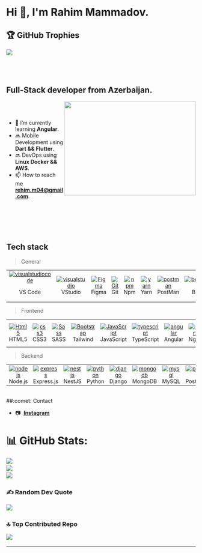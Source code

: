 <h1 align="left">Hi 👋, I'm Rahim Mammadov.</h1>

<div>

</div>

## 🏆 GitHub Trophies
![](https://github-profile-trophy.vercel.app/?username=RehimMammadov&theme=tokyonight&no-frame=true&no-bg=true&margin-w=4)

<br>
<br>
 
<h2 align="left">Full-Stack developer from Azerbaijan.</h2>
<a>
  <img src="https://raw.githubusercontent.com/abhisheknaiidu/abhisheknaiidu/master/code.gif" alt="" align="right" width="350" height="250"/>
</a>
<br>
<br>



- 🌱 I’m currently learning **Angular**.
- 🔜 Mobile Development using **Dart && Flutter**.
- 🔜 DevOps using **Linux Docker && AWS**.
- 📫 How to reach me **rehim.m04@gmail.com**.
  <br>
  <br>
  <br>
  <br>
  <br>
  <br>




<h2 align="left" id="rahim-stack">Tech stack</h2>

>  General
 
<table width='100%'>
  <tr>
   <td align="center"> 
        <a href="https://code.visualstudio.com/" target="_blank" rel="noreferrer"> 
            <img src="https://upload.wikimedia.org/wikipedia/commons/thumb/9/9a/Visual_Studio_Code_1.35_icon.svg/1200px-Visual_Studio_Code_1.35_icon.svg.png" alt="visualstudiocode" width="48" height="48"/> 
        </a>
        <br><p>VS Code</p>
    </td>
   <td align="center" width="100"> 
        <a href="https://visualstudio.microsoft.com/" target="_blank" rel="noreferrer"> 
            <img src="https://upload.wikimedia.org/wikipedia/commons/thumb/2/2c/Visual_Studio_Icon_2022.svg/1000px-Visual_Studio_Icon_2022.svg.png" alt="visualstudio" width="48" height="48"/> 
        </a>
        <br>VStudio
    </td>
    <td align="center" width="100">
      <a href="https://www.figma.com/" >
        <img src="https://upload.wikimedia.org/wikipedia/commons/3/33/Figma-logo.svg" width="48" height="48" alt="Figma" />
      </a>
      <br>Figma
    </td>
    <td align="center" width="100">
      <a href="https://git-scm.com/" >
        <img src="https://upload.wikimedia.org/wikipedia/commons/thumb/3/3f/Git_icon.svg/1200px-Git_icon.svg.png" width="48" height="48" alt="Git" />
      </a>
      <br>Git
    </td>
    <td align="center" width="100"> 
      <a href="https://www.npmjs.com/" >
        <img src="https://brandeps.com/icon-download/N/Npm-icon-vector-05.svg" width="48" height="48" alt="npm" />
      </a>
      <br>Npm
    </td>
   <td align="center" width="100"> 
      <a href="https://yarnpkg.com/" >
        <img src="https://seeklogo.com/images/Y/yarn-logo-F5E7A65FA2-seeklogo.com.png" width="48" height="48" alt="yarn" />
      </a>
      <br>Yarn
    </td>
    <td align="center" width="100"> 
        <a href="https://www.postman.com/" target="_blank" rel="noreferrer"> 
            <img src="https://www.vectorlogo.zone/logos/getpostman/getpostman-icon.svg" alt="postman" width="48" height="48"/> 
        </a>
        <br>PostMan
    </td>
   <td align="center" width="100"> 
        <a href="https://www.beekeeperstudio.io" target="_blank" rel="noreferrer"> 
            <img src="https://dashboard.snapcraft.io/site_media/appmedia/2020/03/512x512_4JGJ8f7.png" alt="beekeeperstudio" width="48" height="48"/> 
        </a>
        <br>Beekeeper
    </td>
   <td align="center" width="100"> 
        <a href="https://github.com/" target="_blank" rel="noreferrer"> 
            <img src="https://static-00.iconduck.com/assets.00/github-icon-2048x1988-jzvzcf2t.png" alt="github" width="48" height="48"/> 
        </a>
        <br>GitHub
    </td>
   <td align="center" width="100"> 
        <a href="https://www.docker.com/" target="_blank" rel="noreferrer"> 
            <img src="https://cdn4.iconfinder.com/data/icons/logos-and-brands/512/97_Docker_logo_logos-512.png" alt="docker" width="48" height="48"/> 
        </a>
        <br>Docker
    </td>
  </tr> 
</table>

>  Frontend
 
<table width='100%'> 
    <tr>
        <td align="center" width="100">
            <a href="#rahim-stack">
              <img src="https://raw.githubusercontent.com/danielcranney/readme-generator/main/public/icons/skills/html5-colored.svg" width="48" height="48" alt="Html5" />
            </a>
            <br>HTML5
        </td>
        <td align="center" width="100"> 
            <a href="#rahim-stack" >
              <img src="https://raw.githubusercontent.com/danielcranney/readme-generator/main/public/icons/skills/css3-colored.svg" width="48" height="48" alt="css3" />
            </a>
            <br>CSS3
        </td>
        <td align="center" width="100">
            <a href="https://sass-lang.com/">
              <img src="https://brandeps.com/icon-download/S/Sass-icon-vector-04.svg" width="48" height="48" alt="Sass" />
            </a>
            <br>SASS
        </td>
            <td align="center" width="100">
            <a href="https://tailwindcss.com/">
              <img src="https://raw.githubusercontent.com/danielcranney/readme-generator/main/public/icons/skills/tailwindcss-colored.svg" width="48" height="48" alt="Bootstrap" />
            </a>
            <br>Tailwind
        </td>
    <td align="center" width="100">
      <a href="#rahim-stack">
        <img src="https://upload.wikimedia.org/wikipedia/commons/thumb/9/99/Unofficial_JavaScript_logo_2.svg/1024px-Unofficial_JavaScript_logo_2.svg.png" width="48" height="48" alt="JavaScript"/>
      </a>
      <br>JavaScript
    </td>
    <td align="center" width="100">
        <a href="https://www.typescriptlang.org/" target="_blank" rel="noreferrer"> <img src="https://raw.githubusercontent.com/danielcranney/readme-generator/main/public/icons/skills/typescript-colored.svg"             alt="typescript" width="48" height="48"/> </a>
        <br>TypeScript
      </td>
     <td align="center" width="100">
        <a href="https://angular.io/" target="_blank" rel="noreferrer"> <img src="https://www.cdnlogo.com/logos/a/51/angular.svg" alt="angular" width="64" height="48"/> </a>
        <br>Angular
      </td>
     <td align="center" width="100">
        <a href="https://ngrx.io/" target="_blank" rel="noreferrer"> <img src="https://cdn.worldvectorlogo.com/logos/ngrx.svg" alt="ngrx" width="48" height="48"/> </a>
        <br>NgRx
      </td>
      <td align="center" width="100">
      <a href="https://react.dev/" target="_blank" rel="noreferrer">
        <img src="https://www.svgrepo.com/show/452092/react.svg" width="60" height="48" alt="React" />
      </a>
      <br>React 
    </td>
  <td align="center" width="100">
        <a href="https://nextjs.org/" target="_blank" rel="noreferrer"> 
            <img src="https://www.drupal.org/files/project-images/nextjs-icon-dark-background.png" alt="nextjs"     
            width="48" height="48"/> 
        </a>
      <br>Next.js
    </td>
    <td align="center" width="100">
        <a href="https://redux.js.org/" target="_blank" rel="noreferrer"> 
            <img src="https://raw.githubusercontent.com/devicons/devicon/master/icons/redux/redux-original.svg" alt="redux" width="48" height="48"/> 
        </a>
        <br>Redux
    </td>
  </tr> 
</table>

>  Backend
 
<table width='100%'> 
    <tr>
    <td align="center" width="100">
        <a href="https://nodejs.org/en" target="_blank" rel="noreferrer"> 
            <img src="https://seeklogo.com/images/N/nodejs-logo-FBE122E377-seeklogo.com.png" alt="nodejs" width="48" height="48"/> 
        </a>
      <br>Node.js
    </td>
     <td align="center" width="100">
        <a href="https://expressjs.com/" target="_blank" rel="noreferrer"> 
            <img src="https://raw.githubusercontent.com/danielcranney/readme-generator/main/public/icons/skills/express-colored-dark.svg" alt="express" width="48" height="48"/> 
        </a>
      <br>Express.js
    </td>
    <td align="center" width="100">
        <a href="https://nestjs.com/" target="_blank" rel="noreferrer"> 
            <img src="https://docs.nestjs.com/assets/logo-small.svg" alt="nestjs" width="48" height="48"/> 
        </a>
      <br>NestJS
    </td>
     <td align="center" width="100">
        <a href="https://www.python.org/" target="_blank" rel="noreferrer"> 
            <img src="https://upload.wikimedia.org/wikipedia/commons/thumb/c/c3/Python-logo-notext.svg/1869px-Python-logo-notext.svg.png" alt="python" width="48" height="48"/> 
        </a>
      <br>Python
    </td>
    <td align="center" width="100">
        <a href="https://www.djangoproject.com/" target="_blank" rel="noreferrer"> 
            <img src="https://cdn.worldvectorlogo.com/logos/django.svg" alt="django" width="48" height="48"/> 
        </a>
      <br>Django 
    </td>
     <td align="center" width="100">
        <a href="https://www.mongodb.com/" target="_blank" rel="noreferrer"> 
            <img src="https://raw.githubusercontent.com/danielcranney/readme-generator/main/public/icons/skills/mongodb-colored.svg" alt="mongodb" width="48" height="48"/> 
        </a>
      <br>MongoDB
    </td>
    <td align="center" width="100">
        <a href="https://www.mysql.com/" target="_blank" rel="noreferrer"> 
            <img src="https://raw.githubusercontent.com/danielcranney/readme-generator/main/public/icons/skills/mysql-colored.svg" alt="mysql" width="48" height="48"/> 
        </a>
        <br>MySQL
    </td>
    <td align="center" width="100">
        <a href="https://www.postgresql.org/" target="_blank" rel="noreferrer"> 
            <img src="https://raw.githubusercontent.com/danielcranney/readme-generator/main/public/icons/skills/postgresql-colored.svg" alt="postgresql" width="48" height="48"/> 
        </a>
        <br>PostgreSQL
    </td>
     <td align="center" width="100">
        <a href="https://www.prisma.io/" target="_blank" rel="noreferrer"> 
            <img src="https://www.svgrepo.com/show/374002/prisma.svg" alt="prisma" width="48" height="48"/> 
        </a>
        <br>Prisma
    </td>
     <td align="center" width="100"> 
        <a href="https://graphql.org/" target="_blank" rel="noreferrer"> 
            <img src="https://upload.wikimedia.org/wikipedia/commons/thumb/1/17/GraphQL_Logo.svg/2048px-GraphQL_Logo.svg.png" alt="graphql" width="48" height="48"/> 
        </a>
        <br>GraphQL
    </td>
  </tr> 
</table>

<br>
##:comet: Contact
<a href="#">
  <img align="right"/>
</a>


- :camera: &nbsp;**[Instagram](https://www.instagram.com/_rahimos_44/)**

# 📊 GitHub Stats:
![](https://github-readme-stats.vercel.app/api?username=RehimMammadov&theme=tokyonight&hide_border=true&include_all_commits=true&count_private=false)<br/>
![](https://github-readme-streak-stats.herokuapp.com/?user=RehimMammadov&theme=tokyonight&hide_border=true)<br/>
![](https://github-readme-stats.vercel.app/api/top-langs/?username=RehimMammadov&theme=tokyonight&hide_border=true&include_all_commits=true&count_private=false&layout=compact)

### ✍️ Random Dev Quote
![](https://quotes-github-readme.vercel.app/api?type=horizontal&theme=tokyonight)

### 🔝 Top Contributed Repo
![](https://github-contributor-stats.vercel.app/api?username=RehimMammadov&limit=5&theme=tokyonight&combine_all_yearly_contributions=true)

---

<!-- Proudly created with GPRM ( https://gprm.itsvg.in ) -->

<br>
    
